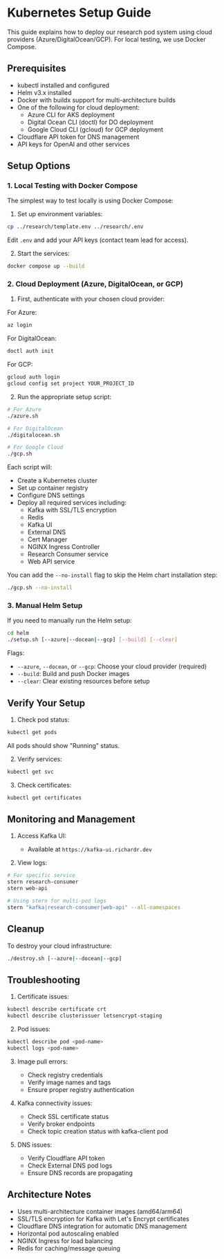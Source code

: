 # Kubernetes Setup Guide

This guide explains how to deploy our research pod system using cloud providers (Azure/DigitalOcean/GCP). For local testing, we use Docker Compose.

## Prerequisites

- kubectl installed and configured
- Helm v3.x installed
- Docker with buildx support for multi-architecture builds
- One of the following for cloud deployment:
  - Azure CLI for AKS deployment
  - Digital Ocean CLI (doctl) for DO deployment
  - Google Cloud CLI (gcloud) for GCP deployment
- Cloudflare API token for DNS management
- API keys for OpenAI and other services

## Setup Options

### 1. Local Testing with Docker Compose

The simplest way to test locally is using Docker Compose:

1. Set up environment variables:
```bash
cp ../research/template.env ../research/.env
```
Edit `.env` and add your API keys (contact team lead for access).

2. Start the services:
```bash
docker compose up --build
```

### 2. Cloud Deployment (Azure, DigitalOcean, or GCP)

1. First, authenticate with your chosen cloud provider:

For Azure:
```bash
az login
```

For DigitalOcean:
```bash
doctl auth init
```

For GCP:
```bash
gcloud auth login
gcloud config set project YOUR_PROJECT_ID
```

2. Run the appropriate setup script:
```bash
# For Azure
./azure.sh

# For DigitalOcean
./digitalocean.sh

# For Google Cloud
./gcp.sh
```

Each script will:
- Create a Kubernetes cluster
- Set up container registry
- Configure DNS settings
- Deploy all required services including:
  - Kafka with SSL/TLS encryption
  - Redis
  - Kafka UI
  - External DNS
  - Cert Manager
  - NGINX Ingress Controller
  - Research Consumer service
  - Web API service

You can add the `--no-install` flag to skip the Helm chart installation step:
```bash
./gcp.sh --no-install
```

### 3. Manual Helm Setup

If you need to manually run the Helm setup:

```bash
cd helm
./setup.sh [--azure|--docean|--gcp] [--build] [--clear]
```

Flags:
- `--azure`, `--docean`, or `--gcp`: Choose your cloud provider (required)
- `--build`: Build and push Docker images
- `--clear`: Clear existing resources before setup

## Verify Your Setup

1. Check pod status:
```bash
kubectl get pods
```
All pods should show "Running" status.

2. Verify services:
```bash
kubectl get svc
```

3. Check certificates:
```bash
kubectl get certificates
```

## Monitoring and Management

1. Access Kafka UI:
   - Available at `https://kafka-ui.richardr.dev`

2. View logs:
```bash
# For specific service
stern research-consumer
stern web-api

# Using stern for multi-pod logs
stern "kafka|research-consumer|web-api" --all-namespaces
```

## Cleanup

To destroy your cloud infrastructure:

```bash
./destroy.sh [--azure|--docean|--gcp]
```

## Troubleshooting

1. Certificate issues:
```bash
kubectl describe certificate crt
kubectl describe clusterissuer letsencrypt-staging
```

2. Pod issues:
```bash
kubectl describe pod <pod-name>
kubectl logs <pod-name>
```

3. Image pull errors:
   - Check registry credentials
   - Verify image names and tags
   - Ensure proper registry authentication

4. Kafka connectivity issues:
   - Check SSL certificate status
   - Verify broker endpoints
   - Check topic creation status with kafka-client pod

5. DNS issues:
   - Verify Cloudflare API token
   - Check External DNS pod logs
   - Ensure DNS records are propagating

## Architecture Notes

- Uses multi-architecture container images (amd64/arm64)
- SSL/TLS encryption for Kafka with Let's Encrypt certificates
- Cloudflare DNS integration for automatic DNS management
- Horizontal pod autoscaling enabled
- NGINX Ingress for load balancing
- Redis for caching/message queuing
